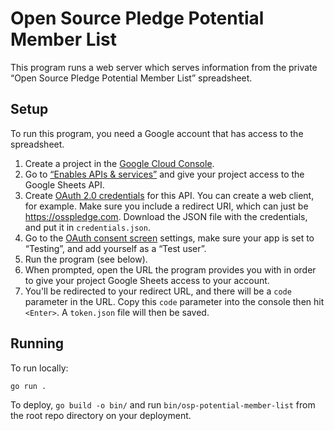 # Open Source Pledge Potential Member List

This program runs a web server which serves information from the private “Open Source Pledge Potential Member List”
spreadsheet.

## Setup

To run this program, you need a Google account that has access to the spreadsheet.

1. Create a project in the [Google Cloud Console](https://console.cloud.google.com/).
2. Go to [“Enables APIs & services”](https://console.cloud.google.com/apis/dashboard) and give your project access to
   the Google Sheets API.
3. Create [OAuth 2.0 credentials](https://console.cloud.google.com/apis/credentials) for this API. You can create a web
   client, for example. Make sure you include a redirect URI, which can just be <https://osspledge.com>. Download the
   JSON file with the credentials, and put it in `credentials.json`.
4. Go to the [OAuth consent screen](https://console.cloud.google.com/apis/credentials/consent) settings, make sure your
   app is set to “Testing”, and add yourself as a “Test user”.
5. Run the program (see below).
6. When prompted, open the URL the program provides you with in order to give your project Google Sheets access to your
   account.
7. You'll be redirected to your redirect URL, and there will be a `code` parameter in the URL. Copy this `code`
   parameter into the console then hit `<Enter>`. A `token.json` file will then be saved.

## Running

To run locally:

```
go run .
```

To deploy, `go build -o bin/` and run `bin/osp-potential-member-list` from the root repo directory on your deployment.
